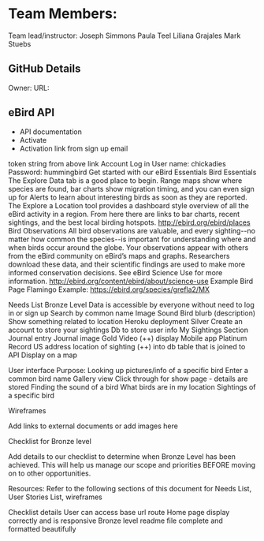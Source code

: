 # Team Members:
Team lead/instructor: Joseph Simmons
Paula Teel
Liliana Grajales
Mark Stuebs

## GitHub Details
Owner:
URL:


## eBird API  
- API documentation
- Activate 
- Activation link from sign up email

token string from above link
Account Log in
User name: chickadies
Password: hummingbird
Get started with our eBird Essentials
Bird Essentials
The Explore Data tab is a good place to begin. Range maps show where species are found, bar charts show migration timing, and you can even sign up for Alerts to learn about interesting birds as soon as they are reported. The Explore a Location tool provides a dashboard style overview of all the eBird activity in a region. From here there are links to bar charts, recent sightings, and the best local birding hotspots.
http://ebird.org/ebird/places
Bird Observations
All bird observations are valuable, and every sighting--no matter how common the species--is important for understanding where and when birds occur around the globe. Your observations appear with others from the eBird community on eBird’s maps and graphs. Researchers download these data, and their scientific findings are used to make more informed conservation decisions. See eBird Science Use for more information.
http://ebird.org/content/ebird/about/science-use
Example Bird Page
Flamingo Example: https://ebird.org/species/grefla2/MX

Needs List
Bronze Level
Data is accessible by everyone without need to log in or sign up
Search by common name
Image
Sound
Bird blurb (description)
Show something related to location
Heroku deployment
Silver
Create an account to store your sightings
Db to store user info
My Sightings Section
Journal entry
Journal image
Gold
Video (++) display
Mobile app
Platinum
Record US address location of sighting (++) into db table that is joined to API
Display on a map




User interface
Purpose: 
    Looking up pictures/info of a specific bird 
        Enter a common bird name
        Gallery view
            Click through for show page - details are stored
Finding the sound of a bird
What birds are in my location
Sightings of a specific bird


Wireframes

Add links to external documents or add images here

Checklist for Bronze level

Add details to our checklist to determine when Bronze Level has been achieved. This will help us manage our scope and priorities BEFORE moving on to other opportunities.

Resources:
Refer to the following sections of this document for Needs List, User Stories List, wireframes

Checklist details
User can access base url route
Home page display correctly and is responsive
Bronze level readme file complete and formatted beautifully